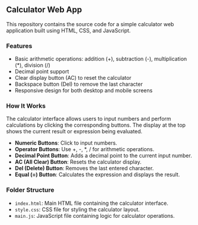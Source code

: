 ## Calculator Web App

This repository contains the source code for a simple calculator web application built using HTML, CSS, and JavaScript.

### Features

- Basic arithmetic operations: addition (+), subtraction (-), multiplication (*), division (/)
- Decimal point support
- Clear display button (AC) to reset the calculator
- Backspace button (Del) to remove the last character
- Responsive design for both desktop and mobile screens

### How It Works

The calculator interface allows users to input numbers and perform calculations by clicking the corresponding buttons. The display at the top shows the current result or expression being evaluated.

- **Numeric Buttons**: Click to input numbers.
- **Operator Buttons**: Use +, -, *, / for arithmetic operations.
- **Decimal Point Button**: Adds a decimal point to the current input number.
- **AC (All Clear) Button**: Resets the calculator display.
- **Del (Delete) Button**: Removes the last entered character.
- **Equal (=) Button**: Calculates the expression and displays the result.

### Folder Structure

- `index.html`: Main HTML file containing the calculator interface.
- `style.css`: CSS file for styling the calculator layout.
- `main.js`: JavaScript file containing logic for calculator operations.
